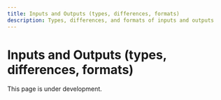 ```yaml
---
title: Inputs and Outputs (types, differences, formats)
description: Types, differences, and formats of inputs and outputs
---
```


# Inputs and Outputs (types, differences, formats)

This page is under development.

<!-- TODO: Add the inputs/outputs guide -->
